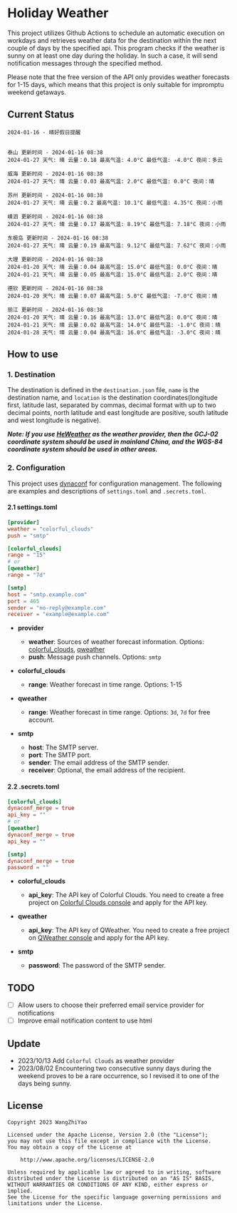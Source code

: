 # Holiday Weather

This project utilizes Github Actions to schedule an automatic execution on workdays and retrieves weather data for the destination within the next couple of days by the  specified api.
This program checks if the weather is sunny on at least one day during the holiday. In such a case, it will send notification messages through the specified method.

Please note that the free version of the API only provides weather forecasts for 1-15 days, which means that this project is only suitable for impromptu weekend getaways.

## Current Status

```
2024-01-16 - 晴好假日提醒


泰山 更新时间 - 2024-01-16 08:38
2024-01-27 天气: 晴 云量：0.18 最高气温: 4.0°C 最低气温: -4.0°C 夜间：多云

威海 更新时间 - 2024-01-16 08:38
2024-01-27 天气: 晴 云量：0.03 最高气温: 2.0°C 最低气温: 0.0°C 夜间：晴

苏州 更新时间 - 2024-01-16 08:38
2024-01-27 天气: 晴 云量：0.2 最高气温: 10.1°C 最低气温: 4.35°C 夜间：小雨

嵊泗 更新时间 - 2024-01-16 08:38
2024-01-27 天气: 晴 云量：0.17 最高气温: 8.19°C 最低气温: 7.18°C 夜间：小雨

东极岛 更新时间 - 2024-01-16 08:38
2024-01-27 天气: 晴 云量：0.19 最高气温: 9.12°C 最低气温: 7.62°C 夜间：小雨

大理 更新时间 - 2024-01-16 08:38
2024-01-20 天气: 晴 云量：0.04 最高气温: 15.0°C 最低气温: 0.0°C 夜间：晴
2024-01-21 天气: 晴 云量：0.05 最高气温: 15.0°C 最低气温: 2.0°C 夜间：晴

德钦 更新时间 - 2024-01-16 08:38
2024-01-20 天气: 晴 云量：0.07 最高气温: 5.0°C 最低气温: -7.0°C 夜间：晴

丽江 更新时间 - 2024-01-16 08:38
2024-01-20 天气: 晴 云量：0.16 最高气温: 13.0°C 最低气温: 0.0°C 夜间：晴
2024-01-21 天气: 晴 云量：0.02 最高气温: 14.0°C 最低气温: -1.0°C 夜间：晴
2024-01-28 天气: 晴 云量：0.04 最高气温: 16.0°C 最低气温: -3.0°C 夜间：晴

```

## How to use

### 1. Destination

The destination is defined in the `destination.json` file, `name` is the destination name, and `location` is the destination coordinates(longitude first, latitude last, separated by commas, decimal format with up to two decimal points, north latitude and east longitude are positive, south latitude and west longitude is negative).

***Note: If you use [HeWeather](https://dev.qweather.com/docs/) as the weather provider, then the GCJ-02 coordinate system should be used in mainland China, and the WGS-84 coordinate system should be used in other areas.***

### 2. Configuration

This project uses [dynaconf](https://github.com/dynaconf/dynaconf) for configuration management. The following are examples and descriptions of `settings.toml`  and `.secrets.toml`.

#### 2.1 settings.toml

```toml
[provider]
weather = "colorful_clouds"
push = "smtp"

[colorful_clouds]
range = "15"
# or
[qweather]
range = "7d"

[smtp]
host = "smtp.example.com"
port = 465
sender = "no-reply@example.com"
receiver = "example@example.com"
```
- **provider**
  - **weather**: Sources of weather forecast information. Options: [colorful_clouds](https://docs.caiyunapp.com/docs/daily), [qweather](https://dev.qweather.com/docs/api/weather/weather-daily-forecast/)
  - **push**: Message push channels. Options: `smtp`

- **colorful_clouds**
  - **range**:  Weather forecast in time range. Options: 1-15

- **qweather**
  - **range**: Weather forecast in time range. Options: `3d`, `7d` for free account.

- **smtp**
  - **host**: The SMTP server.
  - **port**: The SMTP port.
  - **sender**: The email address of the SMTP sender.
  - **receiver**: Optional, the email address of the recipient.

#### 2.2 .secrets.toml

```toml
[colorful_clouds]
dynaconf_merge = true
api_key = ""
# or
[qweather]
dynaconf_merge = true
api_key = ""

[smtp]
dynaconf_merge = true
password = ""
```

- **colorful_clouds**
  - **api_key**:  The API key of Colorful Clouds. You need to create a free project on [Colorful Clouds console](https://platform.caiyunapp.com/dashboard/index) and apply for the API key.

- **qweather**
  - **api_key**: The API key of QWeather. You need to create a free project on [QWeather console](https://console.qweather.com/#/console) and apply for the API key.

- **smtp**
  - **password**: The password of the SMTP sender.


## TODO

- [ ] Allow users to choose their preferred email service provider for notifications
- [ ] Improve email notification content to use html

## Update
- 2023/10/13 Add `Colorful Clouds` as weather provider 
- 2023/08/02 Encountering two consecutive sunny days during the weekend proves to be a rare occurrence, so I revised it to one of the days being sunny.

## License

    Copyright 2023 WangZhiYao
    
    Licensed under the Apache License, Version 2.0 (the "License");
    you may not use this file except in compliance with the License.
    You may obtain a copy of the License at
    
        http://www.apache.org/licenses/LICENSE-2.0
    
    Unless required by applicable law or agreed to in writing, software
    distributed under the License is distributed on an "AS IS" BASIS,
    WITHOUT WARRANTIES OR CONDITIONS OF ANY KIND, either express or implied.
    See the License for the specific language governing permissions and
    limitations under the License.

